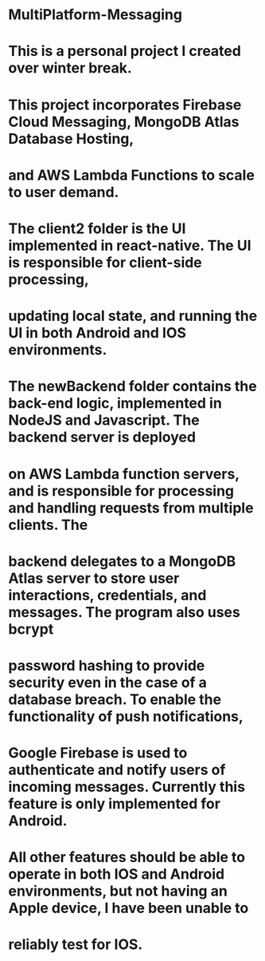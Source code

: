 # MultiPlatform-Messaging

# This is a personal project I created over winter break. 

# This project incorporates Firebase Cloud Messaging, MongoDB Atlas Database Hosting,
# and AWS Lambda Functions to scale to user demand.

# The client2 folder is the UI implemented in react-native. The UI is responsible for client-side processing,
# updating local state, and running the UI in both Android and IOS environments.

# The newBackend folder contains the back-end logic, implemented in NodeJS and Javascript. The backend server is deployed
# on AWS Lambda function servers, and is responsible for processing and handling requests from multiple clients. The
# backend delegates to a MongoDB Atlas server to store user interactions, credentials, and messages. The program also uses bcrypt
# password hashing to provide security even in the case of a database breach. To enable the functionality of push notifications, 
# Google Firebase is used to authenticate and notify users of incoming messages. Currently this feature is only implemented for Android.

# All other features should be able to operate in both IOS and Android environments, but not having an Apple device, I have been unable to
# reliably test for IOS. 
